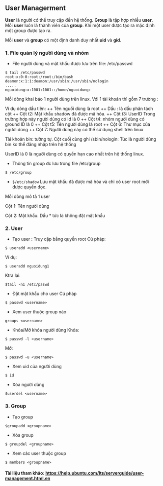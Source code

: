 ##       User Managerment 


**User** là người có thể truy cập đến hệ thống. **Group** là tập hợp 
nhiều **user**. Mỗi **user** luôn là thành viên của **group**. Khi một user được
tạo ra mặc định một group được tạo ra. 

Mỗi **user** và **group** có một định danh duy nhất **uid** và **gid**. 
### 1. File quản lý người dùng và nhóm

+ File người dùng và mật khẩu được lưu trên file: /etc/passwd
```
$ tail /etc/passwd
root:x:0:0:root:/root:/bin/bash
deamon:x:1:1:deamon:/usr/sbin:/usr/sbin/nologin
.....
nguoidung:x:1001:1001::/home/nguoidung:
```
Mỗi dòng khai báo 1 người dùng trên linux. 
Với 1 tài khoản thì gồm 7 trường : 

Ví dụ dòng dầu tiên:
++ Tên nguồi dùng là root
++ Dấu : là dấu phân tách cột
++ Cột t2: Mật khẩu shadow đã được mã hóa.
++ Cột t3: UserID Trong trường hợp này người dùng có Id là 0
++ Cột t4: nhóm người dùng có ground ID là 0
++ Cột t5: Tên người dùng là root
++ Cột 6: Thư mục của người dùng
++ Cột 7: Người dùng này có thế sử dụng shell trên linux

Tài khoản bin: tường tự. Cột cuối cùng ghi /sbin/nologin: Túc là người dùng bin ko thể đăng nhập trên hệ thống

UserID là 0 là người dùng có quyền hạn cao nhất trên hệ thống linux.

+ Thông tin group đc lưu trong file /etc/group
```
$ /etc/group
```
+ `$/etc/shadow`
Lưu mật khẩu đã được mã hóa và chỉ có user root mới được quyền đọc.

Mỗi dòng mô tả 1 user

Cột 1: Tên người dùng

Cột 2: Mật khẩu. Dấu * tức là không đặt mật khẩu
### 2. User

+ Tạo user : Truy cập bằng quyền root
Cú pháp:
```
$ useradd <username>
```
Ví dụ: 
```
$ useradd nguoidung1
```
Ktra lại:
```
$tail -n1 /etc/paswd
```
+ Đặt mật khẩu cho user
Cú pháp
```
$ passwd <username>
```
+ Xem user thuộc group nào
```
groups <username>
```
+ Khóa/Mở khóa người dùng
Khóa: 
```
$ passwd -l <username> 
```
Mở: 
```
$ passwd -u <username> 
```
+ Xem uid của người dùng
```
$ id
```
+ Xóa người dùng
```
$userdel <username> 
```

### 3. Group
+ Tạo group 
```
$groupadd <groupname>
```
+ Xóa group
```
$ groupdel <groupname>
```
+ Xem các user thuộc group 
```
$ members <groupname>
```

#### Tài liệu tham khảo: https://help.ubuntu.com/lts/serverguide/user-management.html.en
